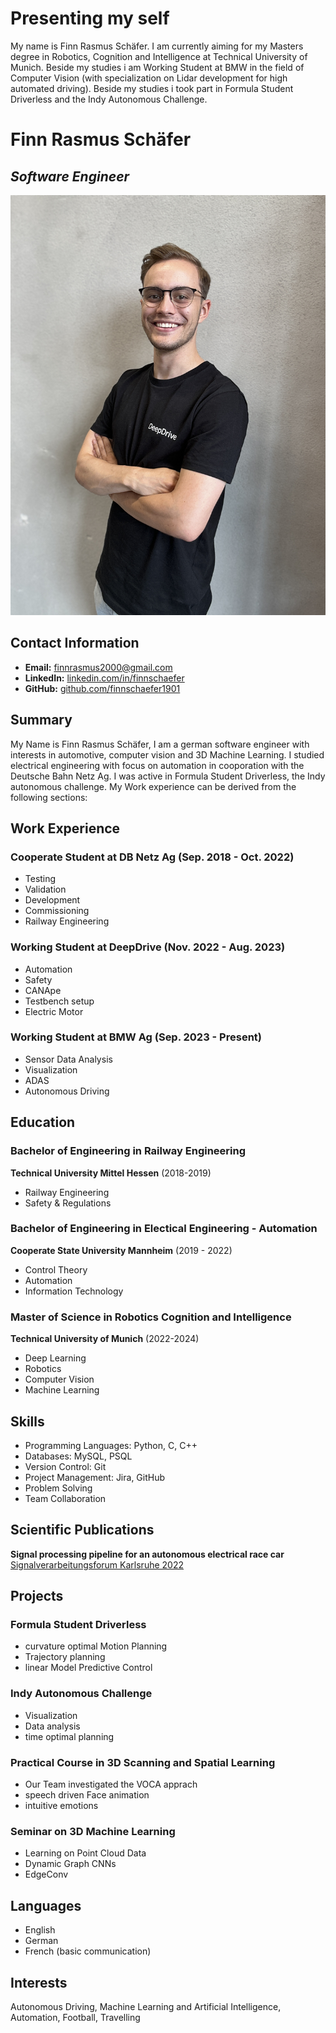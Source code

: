 # **Presenting my self**

My name is Finn Rasmus Schäfer. I am currently aiming for my Masters degree in Robotics, Cognition and Intelligence at Technical University of Munich. Beside my studies i am Working Student at BMW in the field of Computer Vision (with specialization on Lidar development for high automated driving). Beside my studies i took part in Formula Student Driverless and the Indy Autonomous Challenge. 

# Finn Rasmus Schäfer
## *Software Engineer*

![Profile Picture](img/Finn.jpg)

## Contact Information
- **Email:** finnrasmus2000@gmail.com
- **LinkedIn:** [linkedin.com/in/finnschaefer](www.linkedin.com/in/finn-rasmus-schaefer-abaa4820b)
- **GitHub:** [github.com/finnschaefer1901](https://github.com/finnschaefer1901)

## Summary
My Name is Finn Rasmus Schäfer, I am a german software engineer with interests in automotive, computer vision and 3D Machine Learning. I studied electrical engineering with focus on automation in cooporation with the Deutsche Bahn Netz Ag. I was active in Formula Student Driverless, the Indy autonomous challenge. My Work experience can be derived from the following sections:

## Work Experience
### Cooperate Student at DB Netz Ag (Sep. 2018 - Oct. 2022)
- Testing
- Validation
- Development
- Commissioning
- Railway Engineering

### Working Student at DeepDrive (Nov. 2022 - Aug. 2023)
- Automation
- Safety
- CANApe
- Testbench setup
- Electric Motor

### Working Student at BMW Ag (Sep. 2023 - Present)
- Sensor Data Analysis
- Visualization
- ADAS
- Autonomous Driving

## Education
### Bachelor of Engineering in Railway Engineering
**Technical University Mittel Hessen** (2018-2019)
- Railway Engineering
- Safety & Regulations

### Bachelor of Engineering in Electical Engineering - Automation
**Cooperate State University Mannheim** (2019 - 2022)
- Control Theory
- Automation
- Information Technology

### Master of Science in Robotics Cognition and Intelligence
**Technical University of Munich** (2022-2024)
- Deep Learning
- Robotics
- Computer Vision
- Machine Learning


## Skills
- Programming Languages: Python, C, C++
- Databases: MySQL, PSQL
- Version Control: Git
- Project Management: Jira, GitHub
- Problem Solving
- Team Collaboration

## Scientific Publications
**Signal processing pipeline for an autonomous electrical race car** [Signalverarbeitungsforum Karlsruhe 2022](https://publikationen.bibliothek.kit.edu/1000150865/149629985)

## Projects
### Formula Student Driverless
- curvature optimal Motion Planning
- Trajectory planning
- linear Model Predictive Control

### Indy Autonomous Challenge
- Visualization
- Data analysis
- time optimal planning

### Practical Course in 3D Scanning and Spatial Learning
- Our Team investigated the VOCA apprach 
- speech driven Face animation
- intuitive emotions

### Seminar on 3D Machine Learning
- Learning on Point Cloud Data
- Dynamic Graph CNNs
- EdgeConv

## Languages
- English
- German
- French (basic communication)

## Interests
Autonomous Driving, Machine Learning and Artificial Intelligence, Automation, Football, Travelling

